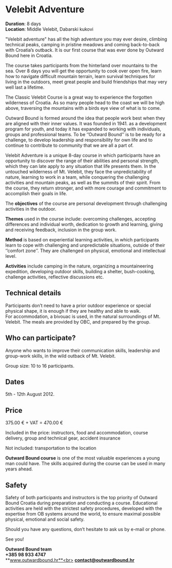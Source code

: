# Velebit Adventure

**Duration**: 8 days<br>
**Location**: Middle Velebit, Dabarski kukovi

"Velebit adventure" has all the high adventure you may ever desire, climbing technical peaks, camping in pristine meadows and coming back-to-back with Croatia’s outback. It is our first course that was ever done by Outward Bound here in Croatia.

The course takes participants from the hinterland over mountains to the sea. Over 8 days you will get the opportunity to cook over open fire, learn how to navigate difficult mountain terrain, learn survival techniques for living in the outdoors, meet great people and build friendships that may very well last a lifetime.

The Classic Velebit Course is a great way to experience the forgotten wilderness of Croatia. As so many people head to the coast we will be high above, traversing the mountains with a birds eye view of what is to come.

Outward Bound is formed around the idea that people work best when they are aligned with their inner values. It was founded in 1941. as a development program for youth, and today it has expanded to working with individuals, groups and professional teams. To be ‘’Outward Bound’’ is to be ready for a challenge, to develop leadership and responsibility for own life and to continue to contribute to community that we are all a part of.

Velebit Adventure is a unique 8-day course in which participants have an opportunity to discover the range of their abilities and personal strength, which they can late apply to any situation that life presents them. In the untouched wilderness of Mt. Velebit, they face the unpredictability of nature, learning to work in a team, while conquering the challenging activities and mountain peaks, as well as the summits of their spirit. From the course, they return stronger, and with more courage and commitment to accomplish their goals in life.

The **objectives** of the course are personal development through challenging activities in the outdoor.

**Themes** used in the course include: overcoming challenges, accepting differences and individual worth, dedication to growth and learning, giving and receiving feedback, inclusion in the group work.

**Method** is based on experiential learning activities, in which participants learn to cope with challenging and unpredictable situations, outside of their ‘’comfort zone’’. They are challenged on physical, emotional and intellectual level.

**Activities** include camping in the nature, organizing a mountaineering expedition, developing outdoor skills, building a shelter, bush-cooking, challenge activities, reflective discussions etc.

## Technical details

Participants don’t need to have a prior outdoor experience or special physical shape, it is enough if they are healthy and able to walk.<br>
For accommodation, a bivouac is used, in the natural surroundings of Mt. Velebit. The meals are provided by OBC, and prepared by the group.

## Who can participate?

Anyone who wants to improve their communication skills, leadership and group-work skills, in the wild outback of Mt. Velebit.

Group size: 10 to 16 participants.

## Dates

5th - 12th August 2012.

## Price

375.00 € + VAT = 470.00 €

Included in the price: instructors, food and accommodation, course delivery, group and technical gear, accident insurance

Not included: transportation to the location

**Outward Bound course** is one of the most valuable experiences a young man could have. The skills acquired during the course can be used in many years ahead.

## Safety

Safety of both participants and instructors is the top priority of Outward Bound Croatia during preparation and conducting a course. Educational activities are held with the strictest safety procedures, developed with the expertise from OB systems around the world, to ensure maximal possible physical, emotional and social safety.

Should you have any questions, don’t hesitate to ask us by e-mail or phone.

See you!

**Outward Bound team**<br>
**+385 98 933 4747**<br>
**www.outwardbound.hr**<br>
**contact@outwardbound.hr**
